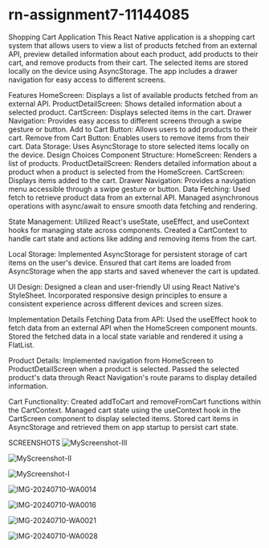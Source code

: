 # rn-assignment7-11144085
Shopping Cart Application
This React Native application is a shopping cart system that allows users to view a list of products fetched from an external API, preview detailed information about each product, add products to their cart, and remove products from their cart. The selected items are stored locally on the device using AsyncStorage. The app includes a drawer navigation for easy access to different screens.

Features
HomeScreen: Displays a list of available products fetched from an external API.
ProductDetailScreen: Shows detailed information about a selected product.
CartScreen: Displays selected items in the cart.
Drawer Navigation: Provides easy access to different screens through a swipe gesture or button.
Add to Cart Button: Allows users to add products to their cart.
Remove from Cart Button: Enables users to remove items from their cart.
Data Storage: Uses AsyncStorage to store selected items locally on the device.
Design Choices
Component Structure:
HomeScreen: Renders a list of products.
ProductDetailScreen: Renders detailed information about a product when a product is selected from the HomeScreen.
CartScreen: Displays items added to the cart.
Drawer Navigation: Provides a navigation menu accessible through a swipe gesture or button.
Data Fetching: Used fetch to retrieve product data from an external API. Managed asynchronous operations with async/await to ensure smooth data fetching and rendering.

State Management: Utilized React's useState, useEffect, and useContext hooks for managing state across components. Created a CartContext to handle cart state and actions like adding and removing items from the cart.

Local Storage: Implemented AsyncStorage for persistent storage of cart items on the user's device. Ensured that cart items are loaded from AsyncStorage when the app starts and saved whenever the cart is updated.

UI Design: Designed a clean and user-friendly UI using React Native's StyleSheet. Incorporated responsive design principles to ensure a consistent experience across different devices and screen sizes.

Implementation Details
Fetching Data from API: Used the useEffect hook to fetch data from an external API when the HomeScreen component mounts. Stored the fetched data in a local state variable and rendered it using a FlatList.

Product Details: Implemented navigation from HomeScreen to ProductDetailScreen when a product is selected. Passed the selected product's data through React Navigation's route params to display detailed information.

Cart Functionality: Created addToCart and removeFromCart functions within the CartContext. Managed cart state using the useContext hook in the CartScreen component to display selected items. Stored cart items in AsyncStorage and retrieved them on app startup to persist cart state.

SCREENSHOTS
![MyScreenshot-III](https://github.com/Bansah-Kplorla/rn-assignment7-11144085/assets/170067731/b41f2705-33fd-4192-a76b-1434c5879581)


![MyScreenshot-II](https://github.com/Bansah-Kplorla/rn-assignment7-11144085/assets/170067731/2a48ca4e-f966-4c8b-9beb-17bca0a66fb8)


![MyScreenshot-I](https://github.com/Bansah-Kplorla/rn-assignment7-11144085/assets/170067731/3797525e-ee56-4d35-95ae-9255f152ee2c)

![IMG-20240710-WA0014](https://github.com/Bansah-Kplorla/rn-assignment7-11144085/assets/170067731/99020aa6-2fa9-4ecb-bcb9-dc9037f86616)

![IMG-20240710-WA0016](https://github.com/Bansah-Kplorla/rn-assignment7-11144085/assets/170067731/48896e89-6712-4562-aac3-6bdce573096f)

![IMG-20240710-WA0021](https://github.com/Bansah-Kplorla/rn-assignment7-11144085/assets/170067731/afe3fbf4-b545-4dea-8863-10d895c1aa7f)

![IMG-20240710-WA0028](https://github.com/Bansah-Kplorla/rn-assignment7-11144085/assets/170067731/a5a55a10-e56a-43a7-970f-1fd190945661)









